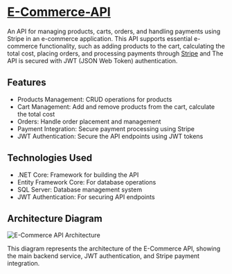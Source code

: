 # [E-Commerce-API](https://roadmap.sh/projects/ecommerce-api)

An API for managing products, carts, orders, and handling payments using Stripe in an e-commerce application. This API supports essential e-commerce functionality, such as adding products to the cart, calculating the total cost, placing orders, and processing payments through [Stripe](https://stripe.com/) and The API is secured with JWT (JSON Web Token) authentication.

## Features
- Products Management: CRUD operations for products
- Cart Management: Add and remove products from the cart, calculate the total cost
- Orders: Handle order placement and management
- Payment Integration: Secure payment processing using Stripe
- JWT Authentication: Secure the API endpoints using JWT tokens

## Technologies Used
- .NET Core: Framework for building the API
- Entity Framework Core: For database operations
- SQL Server: Database management system
- JWT Authentication: For securing API endpoints

## Architecture Diagram
![E-Commerce API Architecture](![simple-ecommerce-api-thzqo](https://github.com/user-attachments/assets/31ebe960-2cc9-4335-bdff-28bc7fa5302d)
)

This diagram represents the architecture of the E-Commerce API, showing the main backend service, JWT authentication, and Stripe payment integration.
